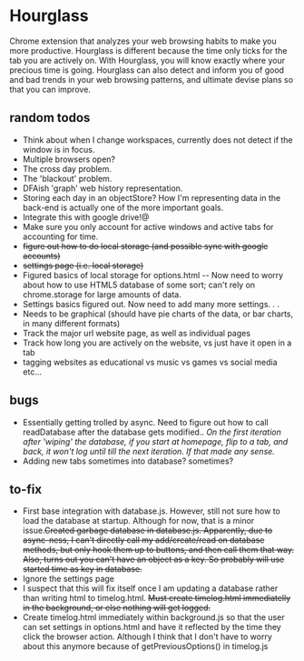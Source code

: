 # Hourglass #
Chrome extension that analyzes your web browsing habits to make you more productive. Hourglass is different because the time only ticks for the tab you are actively on. With Hourglass, you will know exactly where your precious time is going. Hourglass can also detect and inform you of good and bad trends in your web browsing patterns, and ultimate devise plans so that you can improve.

## random todos ##
* Think about when I change workspaces, currently does not detect if the window is in focus.
* Multiple browsers open?
* The cross day problem.
* The 'blackout' problem.
* DFAish 'graph' web history representation.
* Storing each day in an objectStore? How I'm representing data in the back-end is actually one of the more important goals.
* Integrate this with google drive!@
* Make sure you only account for active windows and active tabs for accounting for time.
* <strike>figure out how to do local storage (and possible sync with google accounts)</strike>
* <strike>settings page (i.e. local storage)</strike>
* Figured basics of local storage for options.html -- Now need to worry about how to use HTML5 database of some sort; can't rely on chrome.storage for large amounts of data. 
* Settings basics figured out. Now need to add many more settings. . .
* Needs to be graphical (should have pie charts of the data, or bar charts, in many different formats)
* Track the major url website page, as well as individual pages
* Track how long you are actively on the website, vs just have it open in a tab
* tagging websites as educational vs music vs games vs social media etc...

## bugs ##
* Essentially getting trolled by async. Need to figure out how to call readDatabase after the database gets modified.. <i>On the first iteration after 'wiping' the database, if you start at homepage, flip to a tab, and back, it won't log until till the next iteration. If that made any sense.</i>
* Adding new tabs sometimes into database? sometimes?

## to-fix ##
* First base integration with database.js. However, still not sure how to load the database at startup. Although for now, that is a minor issue.<strike>Created garbage database in database.js. Apparently, due to async-ness, I can't directly call my add/create/read on database methods, but only hook them up to buttons, and then call them that way. Also, turns out you can't have an object as a key. So probably will use started time as key in database.</strike>
* Ignore the settings page
* I suspect that this will fix itself once I am updating a database rather than writing html to timelog.html. <strike>Must create timelog.html immediatelly in the background, or else nothing will get logged.</strike>
* Create timelog.html immediately within background.js so that the user can set settings in options.html and have it reflected by the time they click the browser action. Although I think that I don't have to worry about this anymore because of getPreviousOptions() in timelog.js
